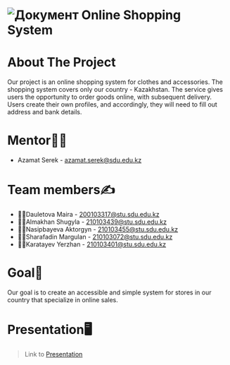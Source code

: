  # ![Документ](https://github.com/othneildrew/Best-README-Template/raw/master/images/logo.png)  Online Shopping System

# About The Project
Our project is an online shopping system for clothes and accessories. 
The shopping system covers only our country - Kazakhstan. 
The service gives users the opportunity to order goods online, with subsequent delivery. 
Users create their own profiles, and accordingly, they will need to fill out address and bank details.

# Mentor👨‍🏫
- Azamat Serek - <azamat.serek@sdu.edu.kz>

# Team members✍️️
- 👩‍💻Dauletova Maira - 200103317@stu.sdu.edu.kz
- 👩‍💻Almakhan Shugyla - 210103439@stu.sdu.edu.kz
- 👩‍💻Nasipbayeva Aktorgyn - 210103455@stu.sdu.edu.kz
- 👨‍💻Sharafadin Margulan - 210103072@stu.sdu.edu.kz
- 👨‍💻Karatayev Yerzhan - 210103401@stu.sdu.edu.kz

# Goal🎯
Our goal is to create an accessible and simple system for stores in our country that specialize in online sales.

# Presentation🖥️

> Link to [Presentation](https://www.canva.com/design/DAFhARqXsFk/kqsgzMfHXwN3aGsZB4lbLQ/edit?utm_content=DAFhARqXsFk&utm_campaign=designshare&utm_medium=link2&utm_source=sharebutton)
